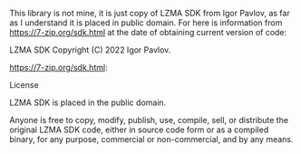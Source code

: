 This library is not mine, it is just copy of LZMA SDK from Igor Pavlov, as far as I understand it is placed in public domain.
For here is information from https://7-zip.org/sdk.html at the date of obtaining current version of code:

LZMA SDK
Copyright (C) 2022 Igor Pavlov. 

https://7-zip.org/sdk.html:

License

LZMA SDK is placed in the public domain.

Anyone is free to copy, modify, publish, use, compile, sell, or distribute the original LZMA SDK code, 
either in source code form or as a compiled binary, for any purpose, commercial or non-commercial, 
and by any means.
